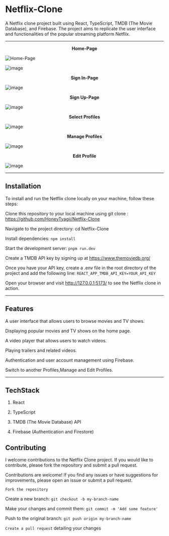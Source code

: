  # Netflix-Clone

 A Netflix clone project built using React, TypeScript, TMDB (The Movie Database), and Firebase. The project aims to replicate the user interface and functionalities of the popular streaming platform Netflix.

---

<p align="center"><strong>Home-Page</strong></p>

![Home-Page](https://github.com/HoneyTyagii/Netflix-Clone/assets/78690656/49adfb34-ed3a-4ed9-ab9a-365fd7f2fcf4)

![image](https://github.com/HoneyTyagii/Netflix-Clone/assets/78690656/02493a58-2a3d-4f8c-903f-17556a334265)

<p align="center"><strong>Sign In-Page</strong></p>

![image](https://github.com/HoneyTyagii/Netflix-Clone/assets/78690656/5cd942af-2885-478c-b883-a6a5e542ed2c)

<p align="center"><strong>Sign Up-Page</strong></p>

![image](https://github.com/HoneyTyagii/Netflix-Clone/assets/78690656/693578e4-ff53-4e37-9d0e-8249a351a4d6)

<p align="center"><strong>Select Profiles</strong></p>

![image](https://github.com/HoneyTyagii/Netflix-Clone/assets/78690656/339bc865-459d-408b-a80b-a7f47fd9d134)

<p align="center"><strong>Manage Profiles</strong></p>

![image](https://github.com/HoneyTyagii/Netflix-Clone/assets/78690656/1dab37e3-cc41-4f3e-bb45-a2d3b4deac01)

<p align="center"><strong>Edit Profile</strong></p>

![image](https://github.com/HoneyTyagii/Netflix-Clone/assets/78690656/4bb61bde-4dc8-4022-8cb4-7d42bd64dedd)

---

## Installation
To install and run the Netflix clone locally on your machine, follow these steps:

Clone this repository to your local machine using git clone : https://github.com/HoneyTyagii/Netflix-Clone

Navigate to the project directory: cd Netflix-Clone

Install dependencies: `npm install`

Start the development server: `pnpm run.dev`

Create a TMDB API key by signing up at https://www.themoviedb.org/

Once you have your API key, create a .env file in the root directory of the project and add the following line: `REACT_APP_TMDB_API_KEY=YOUR_API_KEY`

Open your browser and visit http://127.0.0.1:5173/ to see the Netflix clone in action.

---

## Features 

A user interface that allows users to browse movies and TV shows.

Displaying popular movies and TV shows on the home page.

A video player that allows users to watch videos.

Playing trailers and related videos.

Authentication and user account management using Firebase.

Switch to another Profiles,Manage and Edit Profiles.

---

## TechStack

1. React

2. TypeScript

3. TMDB (The Movie Database) API

4. Firebase (Authentication and Firestore)

## Contributing

I welcome contributions to the Netflix Clone project. If you would like to contribute, please fork the repository and submit a pull request.

Contributions are welcome! If you find any issues or have suggestions for improvements, please open an issue or submit a pull request.

`Fork the repository`

Create a new branch: `git checkout -b my-branch-name`

Make your changes and commit them: `git commit -m 'Add some feature'`

Push to the original branch: `git push origin my-branch-name`

`Create a pull request` detailing your changes
